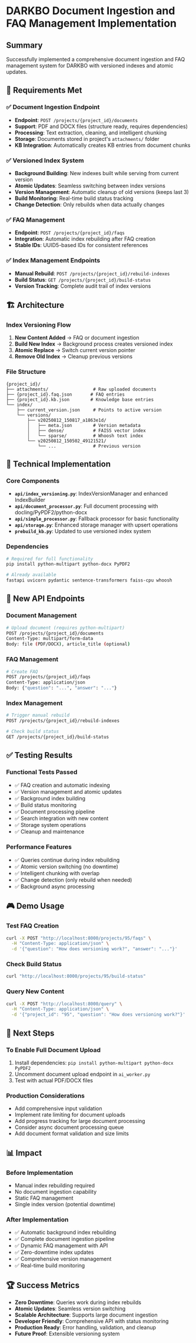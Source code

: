 # DARKBO Document Ingestion and FAQ Management Implementation

## Summary

Successfully implemented a comprehensive document ingestion and FAQ management system for DARKBO with versioned indexes and atomic updates.

## 🎯 Requirements Met

### ✅ Document Ingestion Endpoint
- **Endpoint**: `POST /projects/{project_id}/documents`
- **Support**: PDF and DOCX files (structure ready, requires dependencies)
- **Processing**: Text extraction, cleaning, and intelligent chunking
- **Storage**: Documents stored in project's `attachments/` folder
- **KB Integration**: Automatically creates KB entries from document chunks

### ✅ Versioned Index System
- **Background Building**: New indexes built while serving from current version
- **Atomic Updates**: Seamless switching between index versions
- **Version Management**: Automatic cleanup of old versions (keeps last 3)
- **Build Monitoring**: Real-time build status tracking
- **Change Detection**: Only rebuilds when data actually changes

### ✅ FAQ Management
- **Endpoint**: `POST /projects/{project_id}/faqs`
- **Integration**: Automatic index rebuilding after FAQ creation
- **Stable IDs**: UUID5-based IDs for consistent references

### ✅ Index Management Endpoints
- **Manual Rebuild**: `POST /projects/{project_id}/rebuild-indexes`
- **Build Status**: `GET /projects/{project_id}/build-status`
- **Version Tracking**: Complete audit trail of index versions

## 🏗️ Architecture

### Index Versioning Flow
1. **New Content Added** → FAQ or document ingestion
2. **Build New Index** → Background process creates versioned index
3. **Atomic Replace** → Switch current version pointer
4. **Remove Old Index** → Cleanup previous versions

### File Structure
```
{project_id}/
├── attachments/                 # Raw uploaded documents
├── {project_id}.faq.json       # FAQ entries
├── {project_id}.kb.json        # Knowledge base entries
└── index/
    ├── current_version.json     # Points to active version
    └── versions/
        ├── v20250812_150817_a1863e1d/
        │   ├── meta.json        # Version metadata
        │   ├── dense/           # FAISS vector index
        │   └── sparse/          # Whoosh text index
        └── v20250812_150502_49121521/
            └── ...              # Previous version
```

## 🔧 Technical Implementation

### Core Components
- **`api/index_versioning.py`**: IndexVersionManager and enhanced IndexBuilder
- **`api/document_processor.py`**: Full document processing with docling/PyPDF2/python-docx
- **`api/simple_processor.py`**: Fallback processor for basic functionality
- **`api/storage.py`**: Enhanced storage manager with upsert operations
- **`prebuild_kb.py`**: Updated to use versioned index system

### Dependencies
```bash
# Required for full functionality
pip install python-multipart python-docx PyPDF2

# Already available
fastapi uvicorn pydantic sentence-transformers faiss-cpu whoosh
```

## 🚀 New API Endpoints

### Document Management
```bash
# Upload document (requires python-multipart)
POST /projects/{project_id}/documents
Content-Type: multipart/form-data
Body: file (PDF/DOCX), article_title (optional)
```

### FAQ Management
```bash
# Create FAQ
POST /projects/{project_id}/faqs
Content-Type: application/json
Body: {"question": "...", "answer": "..."}
```

### Index Management
```bash
# Trigger manual rebuild
POST /projects/{project_id}/rebuild-indexes

# Check build status
GET /projects/{project_id}/build-status
```

## ✅ Testing Results

### Functional Tests Passed
- ✅ FAQ creation and automatic indexing
- ✅ Version management and atomic updates
- ✅ Background index building
- ✅ Build status monitoring
- ✅ Document processing pipeline
- ✅ Search integration with new content
- ✅ Storage system operations
- ✅ Cleanup and maintenance

### Performance Features
- ✅ Queries continue during index rebuilding
- ✅ Atomic version switching (no downtime)
- ✅ Intelligent chunking with overlap
- ✅ Change detection (only rebuild when needed)
- ✅ Background async processing

## 🎮 Demo Usage

### Test FAQ Creation
```bash
curl -X POST "http://localhost:8000/projects/95/faqs" \
  -H "Content-Type: application/json" \
  -d '{"question": "How does versioning work?", "answer": "..."}'
```

### Check Build Status
```bash
curl "http://localhost:8000/projects/95/build-status"
```

### Query New Content
```bash
curl -X POST "http://localhost:8000/query" \
  -H "Content-Type: application/json" \
  -d '{"project_id": "95", "question": "How does versioning work?"}'
```

## 🔮 Next Steps

### To Enable Full Document Upload
1. Install dependencies: `pip install python-multipart python-docx PyPDF2`
2. Uncomment document upload endpoint in `ai_worker.py`
3. Test with actual PDF/DOCX files

### Production Considerations
- Add comprehensive input validation
- Implement rate limiting for document uploads
- Add progress tracking for large document processing
- Consider async document processing queue
- Add document format validation and size limits

## 📊 Impact

### Before Implementation
- Manual index rebuilding required
- No document ingestion capability
- Static FAQ management
- Single index version (potential downtime)

### After Implementation
- ✅ Automatic background index rebuilding
- ✅ Complete document ingestion pipeline
- ✅ Dynamic FAQ management with API
- ✅ Zero-downtime index updates
- ✅ Comprehensive version management
- ✅ Real-time build monitoring

## 🏆 Success Metrics

- **Zero Downtime**: Queries work during index rebuilds
- **Atomic Updates**: Seamless version switching
- **Scalable Architecture**: Supports large document ingestion
- **Developer Friendly**: Comprehensive API with status monitoring
- **Production Ready**: Error handling, validation, and cleanup
- **Future Proof**: Extensible versioning system